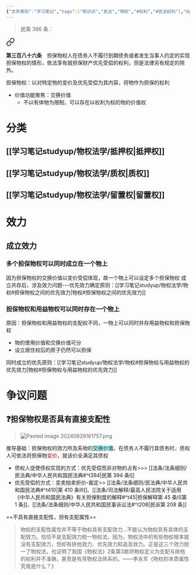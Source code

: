 ```yaml
---
{"文件类别":"学习笔记","tags":["知识点","民法","物权","#权利","#民法权利"],"dg-publish":true,"permalink":"/学习笔记studyup/物权法学/担保物权/","dgPassFrontmatter":true,"created":"2024-09-29T14:11:58.463+08:00","updated":"2024-12-01T13:33:10.747+08:00"}
---
```


>民第 386 条：
<div class="transclusion internal-embed is-loaded"><a class="markdown-embed-link" href="/////#t386" aria-label="Open link"><svg xmlns="http://www.w3.org/2000/svg" width="24" height="24" viewBox="0 0 24 24" fill="none" stroke="currentColor" stroke-width="2" stroke-linecap="round" stroke-linejoin="round" class="svg-icon lucide-link"><path d="M10 13a5 5 0 0 0 7.54.54l3-3a5 5 0 0 0-7.07-7.07l-1.72 1.71"></path><path d="M14 11a5 5 0 0 0-7.54-.54l-3 3a5 5 0 0 0 7.07 7.07l1.71-1.71"></path></svg></a><div class="markdown-embed">



**第三百八十六条**　担保物权人在债务人不履行到期债务或者发生当事人约定的实现担保物权的情形，依法享有就担保财产优先受偿的权利，但是法律另有规定的除外。 

</div></div>


担保物权：以对特定物的变价及优先受偿为其内容，将物作为担保的权利
- 价值功能聚焦：交换价值
	- 不以有体物为限制，可以存在以权利为标的物的价值权
# 分类
## [[学习笔记studyup/物权法学/抵押权\|抵押权]]
## [[学习笔记studyup/物权法学/质权\|质权]]
## [[学习笔记studyup/物权法学/留置权\|留置权]]
# 效力
## 成立效力
### 多个担保物权可以同时成立在一个物上
因为担保物权的交换价值以变价受偿体现，故一个物上可以设定多个担保物权
成立共存后，涉及效力问题---优先效力确定原则：[[学习笔记studyup/物权法学/物权#担保物权之间的优先效力\|物权#担保物权之间的优先效力]]
### 担保物权和用益物权可以同时存在一个物上
原因：担保物权和用益物权的支配权不同，一物上可以同时并存用益物权和担保物权
- 物的使用价值和交换价值可分
- 设立居住权后的房子仍然可以担保

同时成立的优先原则：[[学习笔记studyup/物权法学/物权#担保物权与用益物权的优先效力\|物权#担保物权与用益物权的优先效力]]
# 争议问题

## ❓担保物权是否具有直接支配性
> ![Pasted image 20240929161757.png](/img/user/%E8%BF%90%E8%A1%8C%E6%9D%82/%E9%99%84%E4%BB%B6/Pasted%20image%2020240929161757.png)

推导基础：担保物权的效力所及系物的<span style="background:#b1ffff">交换价值</span>，在债务人不履行其债务时，债权人可依法将担保物<font color="#c00000">变价</font>，就该价全满足其债权
- 债权人促使债权实现的方式：优先受偿而非对物的占有>>> [[法条/法条细则/民法典/中华人民共和国民法典#^t394\|民第 394 条Ⅰ]]
- 优先受偿的方式：变卖拍卖折价-裁定>> [[法条/法条细则/民法典/中华人民共和国民法典#^t410\|第 410 条ⅠⅡ]]、[[法条/司法解释/最高人民法院关于适用《中华人民共和国民法典》有关担保制度的解释#^t45\|担保解释第 45 条ⅠS第 1 条]]、[[法条/法条细则/中华人民共和国民事诉讼法#^t208\|民诉第 208 条]]

==不具有直接支配性，但有支配属性==
>物权的支配性属性并不等于物权具有支配效力...不能认为物权具有具体的支配效力。恰恰不是支配效力统一物权法，因为，物权法中的有些物权根本就没有支配效力，但却有排他效力、优先效力和追及效力。正是这三个效力统一了物权法，也证明了我国《物权法》2条第3款将物权定义为支配与排他的权利并不准确，甚至是有背物权法体系的。——李永军《物权的本质属性究竟是什么？》